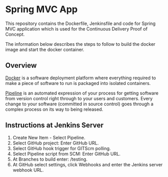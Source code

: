 # Spring MVC App

This repository contains the Dockerfile, Jenkinsfile and code for Spring MVC application which is used for the Continuous Delivery Proof of Concept.

The information below describes the steps to follow to build the docker image and start the docker container.

## Overview

[Docker](https://www.docker.com/) is a software deployment platform where everything required to make a piece of software to run is packaged into isolated containers.

[Pipeline](https://jenkins.io/doc/book/pipeline/) is an automated expression of your process for getting software from version control right through to your users and customers. Every change to your software (committed in source control) goes through a complex process on its way to being released. 

## Instructions at Jenkins Server

1. Create New Item - Select Pipeline.
2. Select GitHub project: Enter GitHub URL.
3. Select GitHub hook trigger for GITScm polling.
4. Select Pipeline script from SCM: Enter GitHub URL.
5. At Branches to build enter: /testing.
6. At GitHub select settings, click Webhooks and enter the Jenkins server webhook URL.

